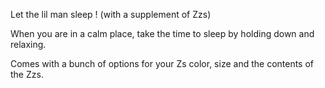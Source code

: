 
Let the lil man sleep ! (with a supplement of Zzs)

When you are in a calm place, take the time to sleep by holding down and relaxing.

Comes with a bunch of options for your Zs color, size and the contents of the Zzs.
